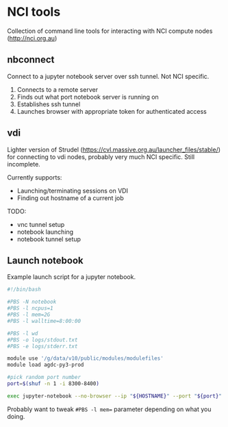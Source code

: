 # NCI tools

Collection of command line tools for interacting with NCI compute nodes (http://nci.org.au)

## nbconnect

Connect to a jupyter notebook server over ssh tunnel. Not NCI specific.

1. Connects to a remote server
2. Finds out what port notebook server is running on
3. Establishes ssh tunnel
4. Launches browser with appropriate token for authenticated access


## vdi

Lighter version of Strudel (https://cvl.massive.org.au/launcher_files/stable/)
for connecting to vdi nodes, probably very much NCI specific. Still incomplete.

Currently supports:

- Launching/terminating sessions on VDI
- Finding out hostname of a current job

TODO:

- vnc tunnel setup
- notebook launching
- notebook tunnel setup

## Launch notebook

Example launch script for a jupyter notebook.

```bash
#!/bin/bash

#PBS -N notebook
#PBS -l ncpus=1
#PBS -l mem=2G
#PBS -l walltime=8:00:00 

#PBS -l wd
#PBS -o logs/stdout.txt
#PBS -e logs/stderr.txt

module use '/g/data/v10/public/modules/modulefiles'
module load agdc-py3-prod

#pick random port number
port=$(shuf -n 1 -i 8300-8400)

exec jupyter-notebook --no-browser --ip "${HOSTNAME}" --port "${port}"
```

Probably want to tweak `#PBS -l mem=` parameter depending on what you doing.
